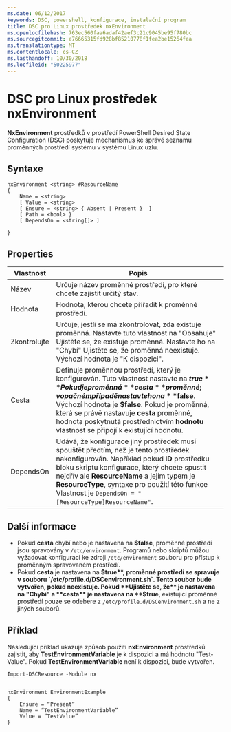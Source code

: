 ```yaml
---
ms.date: 06/12/2017
keywords: DSC, powershell, konfigurace, instalační program
title: DSC pro Linux prostředek nxEnvironment
ms.openlocfilehash: 763ec560faa6adaf42aef3c21c9045be95f780bc
ms.sourcegitcommit: e76665315fd928bf85210778f1fea2be15264fea
ms.translationtype: MT
ms.contentlocale: cs-CZ
ms.lasthandoff: 10/30/2018
ms.locfileid: "50225977"
---
```

# <a name="dsc-for-linux-nxenvironment-resource"></a>DSC pro Linux prostředek nxEnvironment

**NxEnvironment** prostředků v prostředí PowerShell Desired State Configuration (DSC) poskytuje mechanismus ke správě seznamu proměnných prostředí systému v systému Linux uzlu.

## <a name="syntax"></a>Syntaxe

```
nxEnvironment <string> #ResourceName
{
    Name = <string>
    [ Value = <string>
    [ Ensure = <string> { Absent | Present }  ]
    [ Path = <bool> }
    [ DependsOn = <string[]> ]

}
```

## <a name="properties"></a>Properties

|  Vlastnost |  Popis |
|---|---|
| Název| Určuje název proměnné prostředí, pro které chcete zajistit určitý stav.|
| Hodnota| Hodnota, kterou chcete přiřadit k proměnné prostředí.|
| Zkontrolujte| Určuje, jestli se má zkontrolovat, zda existuje proměnná. Nastavte tuto vlastnost na "Obsahuje" Ujistěte se, že existuje proměnná. Nastavte ho na "Chybí" Ujistěte se, že proměnná neexistuje. Výchozí hodnota je "K dispozici".|
| Cesta| Definuje proměnnou prostředí, který je konfigurován. Tuto vlastnost nastavte na **$true** Pokud je proměnná **cesta** proměnné; v opačném případě nastavte ho na **$false**. Výchozí hodnota je **$false**. Pokud je proměnná, která se právě nastavuje **cesta** proměnné, hodnota poskytnutá prostřednictvím **hodnotu** vlastnost se připojí k existující hodnotu.|
| DependsOn | Udává, že konfigurace jiný prostředek musí spouštět předtím, než je tento prostředek nakonfigurován. Například pokud **ID** prostředku bloku skriptu konfigurace, který chcete spustit nejdřív ale **ResourceName** a jejím typem je **ResourceType**, syntaxe pro použití této funkce Vlastnost je `DependsOn = "[ResourceType]ResourceName"`.|

## <a name="additional-information"></a>Další informace

* Pokud **cesta** chybí nebo je nastavena na **$false**, proměnné prostředí jsou spravovány v `/etc/environment`. Programů nebo skriptů můžou vyžadovat konfiguraci ke zdroji `/etc/environment` souboru pro přístup k proměnným spravovaném prostředí.
* Pokud **cesta** je nastavena na **$true**, proměnné prostředí se spravuje v souboru `/etc/profile.d/DSCenvironment.sh`. Tento soubor bude vytvořen, pokud neexistuje. Pokud **Ujistěte se, že** je nastavena na "Chybí" a **cesta** je nastavena na **$true**, existující proměnné prostředí pouze se odebere z `/etc/profile.d/DSCenvironment.sh` a ne z jiných souborů.

## <a name="example"></a>Příklad

Následující příklad ukazuje způsob použití **nxEnvironment** prostředků zajistit, aby **TestEnvironmentVariable** je k dispozici a má hodnotu "Test-Value". Pokud **TestEnvironmentVariable** není k dispozici, bude vytvořen.

```
Import-DSCResource -Module nx


nxEnvironment EnvironmentExample
{
    Ensure = “Present”
    Name = “TestEnvironmentVariable”
    Value = “TestValue”
}
```